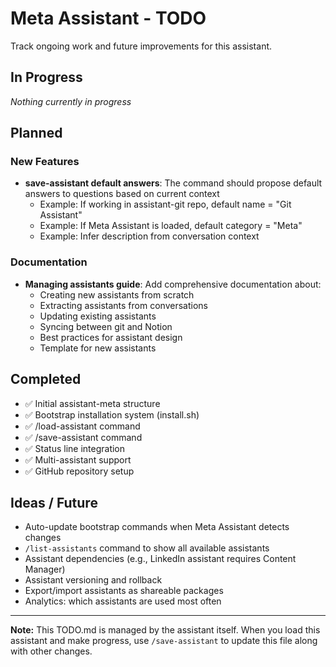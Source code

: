 # Meta Assistant - TODO

Track ongoing work and future improvements for this assistant.

## In Progress

_Nothing currently in progress_

## Planned

### New Features

- **save-assistant default answers**: The command should propose default answers to questions based on current context
  - Example: If working in assistant-git repo, default name = "Git Assistant"
  - Example: If Meta Assistant is loaded, default category = "Meta"
  - Example: Infer description from conversation context

### Documentation

- **Managing assistants guide**: Add comprehensive documentation about:
  - Creating new assistants from scratch
  - Extracting assistants from conversations
  - Updating existing assistants
  - Syncing between git and Notion
  - Best practices for assistant design
  - Template for new assistants

## Completed

- ✅ Initial assistant-meta structure
- ✅ Bootstrap installation system (install.sh)
- ✅ /load-assistant command
- ✅ /save-assistant command
- ✅ Status line integration
- ✅ Multi-assistant support
- ✅ GitHub repository setup

## Ideas / Future

- Auto-update bootstrap commands when Meta Assistant detects changes
- `/list-assistants` command to show all available assistants
- Assistant dependencies (e.g., LinkedIn assistant requires Content Manager)
- Assistant versioning and rollback
- Export/import assistants as shareable packages
- Analytics: which assistants are used most often

---

**Note:** This TODO.md is managed by the assistant itself. When you load this assistant and make progress, use `/save-assistant` to update this file along with other changes.
